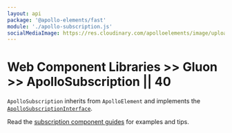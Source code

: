 ```yaml
---
layout: api
package: '@apollo-elements/fast'
module: './apollo-subscription.js'
socialMediaImage: https://res.cloudinary.com/apolloelements/image/upload/w_1200,h_630,c_fill,q_auto,f_auto/w_600,c_fit,co_rgb:eee,g_south_west,x_60,y_200,l_text:open%20sans_128_bold:Subscription/w_1200,h_630,c_fill,q_auto,f_auto/w_600,c_fit,co_rgb:eee,g_south_west,x_60,y_100,l_text:open%20sans_78:Apollo%20Elements/w_1200,h_630,c_fill,q_auto,f_auto/w_600,c_fit,co_rgb:eee,g_south_west,x_60,y_50,l_text:open%20sans_48:Gluon/social-template.svg
---
```

# Web Component Libraries >> Gluon >> ApolloSubscription || 40

`ApolloSubscription` inherits from `ApolloElement` and implements the [`ApolloSubscriptionInterface`](/api/interfaces/subscription/).

Read the [subscription component guides](../../../../guides/building-apps/subscriptions/) for examples and tips.
